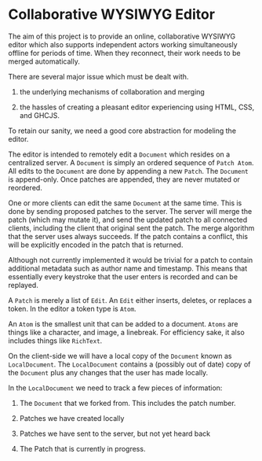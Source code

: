 Collaborative WYSIWYG Editor
============================

The aim of this project is to provide an online, collaborative WYSIWYG
editor which also supports independent actors working simultaneously
offline for periods of time. When they reconnect, their work needs to
be merged automatically.

There are several major issue which must be dealt with.

 1. the underlying mechanisms of collaboration and merging

 2. the hassles of creating a pleasant editor experiencing using
 HTML, CSS, and GHCJS.

To retain our sanity, we need a good core abstraction for modeling
the editor.

The editor is intended to remotely edit a `Document` which resides on
a centralized server. A `Document` is simply an ordered sequence of
`Patch Atom`. All edits to the `Document` are done by appending a new
`Patch`. The `Document` is append-only. Once patches are appended,
they are never mutated or reordered.

One or more clients can edit the same `Document` at the same
time. This is done by sending proposed patches to the server. The
server will merge the patch (which may mutate it), and send the
updated patch to all connected clients, including the client that
original sent the patch. The merge algorithm that the server uses
always succeeds. If the patch contains a conflict, this will be
explicitly encoded in the patch that is returned.

Although not currently implemented it would be trivial for a patch to
contain additional metadata such as author name and timestamp. This means
that essentially every keystroke that the user enters is recorded and
can be replayed.

A `Patch` is merely a list of `Edit`. An `Edit` either inserts,
deletes, or replaces a token. In the editor a token type is `Atom`.

An `Atom` is the smallest unit that can be added to a
document. `Atoms` are things like a character, and image, a
linebreak. For efficiency sake, it also includes things like
`RichText`.

On the client-side we will have a local copy of the `Document` known
as `LocalDocument`. The `LocalDocument` contains a (possibly out of
date) copy of the `Document` plus any changes that the user has made
locally.

In the `LocalDocument` we need to track a few pieces of information:

 1. The `Document` that we forked from. This includes the patch number.

 2. Patches we have created locally

 3. Patches we have sent to the server, but not yet heard back

 4. The Patch that is currently in progress.

